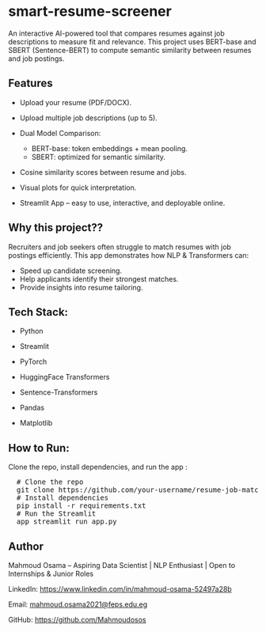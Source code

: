 # smart-resume-screener
An interactive AI-powered tool that compares resumes against job descriptions to measure fit and relevance. This project uses BERT-base and SBERT (Sentence-BERT) to compute semantic similarity between resumes and job postings.

## Features
- Upload your resume (PDF/DOCX).

- Upload multiple job descriptions (up to 5).

- Dual Model Comparison:
  - BERT-base: token embeddings + mean pooling.
  - SBERT: optimized for semantic similarity.

- Cosine similarity scores between resume and jobs.

- Visual plots for quick interpretation.

- Streamlit App – easy to use, interactive, and deployable online.

## Why this project??
Recruiters and job seekers often struggle to match resumes with job postings efficiently.
This app demonstrates how NLP & Transformers can:
- Speed up candidate screening.
- Help applicants identify their strongest matches.
- Provide insights into resume tailoring.

## Tech Stack:
- Python

- Streamlit

- PyTorch

- HuggingFace Transformers

- Sentence-Transformers

- Pandas

- Matplotlib


## How to Run:
Clone the repo, install dependencies, and run the app :
<pre>
  # Clone the repo 
  git clone https://github.com/your-username/resume-job-matcher.git cd resume-job-matcher 
  # Install dependencies 
  pip install -r requirements.txt 
  # Run the Streamlit 
  app streamlit run app.py </pre>

## Author

Mahmoud Osama – Aspiring Data Scientist | NLP Enthusiast | Open to Internships & Junior Roles

LinkedIn: https://www.linkedin.com/in/mahmoud-osama-52497a28b

Email: mahmoud.osama2021@feps.edu.eg

GitHub: https://github.com/Mahmoudosos 

  
